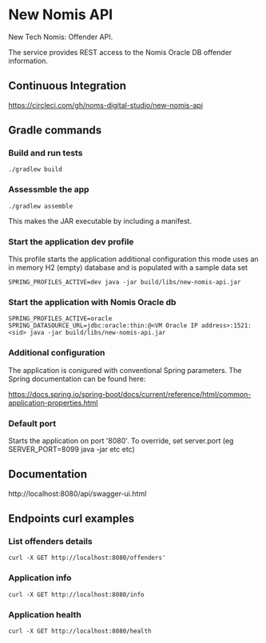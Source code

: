 # New Nomis API
New Tech Nomis: Offender API.

The service provides REST access to the Nomis Oracle DB offender information.

## Continuous Integration
https://circleci.com/gh/noms-digital-studio/new-nomis-api

## Gradle commands

### Build and run tests
```
./gradlew build
```

### Assessmble the app
```
./gradlew assemble
```

This makes the JAR executable by including a manifest. 

### Start the application dev profile
This profile starts the application additional configuration this mode uses an in memory H2 (empty) database and is
populated with a sample data set

```
SPRING_PROFILES_ACTIVE=dev java -jar build/libs/new-nomis-api.jar
```

### Start the application with Nomis Oracle db
```
SPRING_PROFILES_ACTIVE=oracle SPRING_DATASOURCE_URL=jdbc:oracle:thin:@<VM Oracle IP address>:1521:<sid> java -jar build/libs/new-nomis-api.jar
```

### Additional configuration
The application is conigured with conventional Spring parameters.
The Spring documentation can be found here:

https://docs.spring.io/spring-boot/docs/current/reference/html/common-application-properties.html

### Default port
Starts the application on port '8080'.
To override, set server.port (eg SERVER_PORT=8099 java -jar etc etc)

## Documentation
http://localhost:8080/api/swagger-ui.html

## Endpoints curl examples

### List offenders details
```
curl -X GET http://localhost:8080/offenders'
```

### Application info
```
curl -X GET http://localhost:8080/info
```

### Application health
```
curl -X GET http://localhost:8080/health
```


